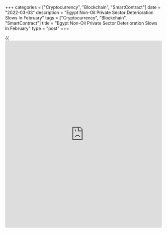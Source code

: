 +++
categories = ["Cryptocurrency", "Blockchain", "SmartContract"]
date = "2022-03-03"
description = "Egypt Non-Oil Private Sector Deterioration Slows In February"
tags = ["Cryptocurrency", "Blockchain", "SmartContract"]
title = "Egypt Non-Oil Private Sector Deterioration Slows In February"
type = "post"
+++

{{<iframe id="large-banner" src="https://www.bounty.group/#slide=3.0" width="100%" height="600" scrolling="no" style="border: 0px solid rgb(216, 221, 230); border-radius: 3px;">}}

Egypt's non-oil private sector activity deteriorated at a softer pace in
February, survey data from IHS Markit showed on Thursday.

The Purchasing Managers' Index, or PMI, rose to 48.1 in February from
47.9 in January. Any reading below 50 indicates contraction in the
sector.

New orders from abroad declined for the first time since October last
year.

Firms' outlook for the coming 12 months declined in February and the
level of confidence dropped to the lowest level since the series began.

Staffing levels fell for the fourth straight month in February and
backlogs of work declined for the first time since June last year.

Purchasing activity fell for the third time in four months.

The rate of input price inflation eased in February and output charges
increased marginally.

For comments and feedback [contact](https://www.playgroundfx.com/contact/): editorial@rtt[news](https://www.letsplayfx.com/blog/forex-news-website/).com

[Economic News][1]

 **What parts of the world are seeing the best (and worst) economic
performances lately? Click[here][2] to check out our [Econ Scorecard][2]
and find out! See up-to-the-moment [ranking](https://www.playgroundfx.com/blog/crypto-exchange-ranking/)s for the best and worst
performers in [GDP][3], [unemployment rate][4], [inflation][5] and much
more.**

   1. www.rtt[news](https://www.letsplayfx.com/blog/forex-news-website/).com/Content/EconomicNews.aspx
   2. www.rtt[news](https://www.letsplayfx.com/blog/forex-news-website/).com/economic-scorecard/world-rank/unemployment-rate/highest-performance.aspx
   3. www.rtt[news](https://www.letsplayfx.com/blog/forex-news-website/).com/economic-scorecard/world-rank/GDP/highest-performance.aspx
   4. www.rtt[news](https://www.letsplayfx.com/blog/forex-news-website/).com/economic-scorecard/world-rank/unemployment-rate/lowest-performance.aspx
   5. www.rtt[news](https://www.letsplayfx.com/blog/forex-news-website/).com/economic-scorecard/world-rank/CPI/highest-performance.aspx